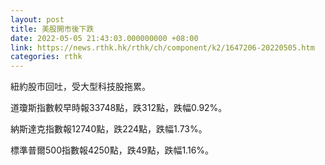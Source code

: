 ```yaml
---
layout: post
title: 美股開市後下跌
date: 2022-05-05 21:43:03.000000000 +08:00
link: https://news.rthk.hk/rthk/ch/component/k2/1647206-20220505.htm
categories: rthk
---
```


紐約股市回吐，受大型科技股拖累。

道瓊斯指數較早時報33748點，跌312點，跌幅0.92%。

納斯達克指數報12740點，跌224點，跌幅1.73%。

標準普爾500指數報4250點，跌49點，跌幅1.16%。
